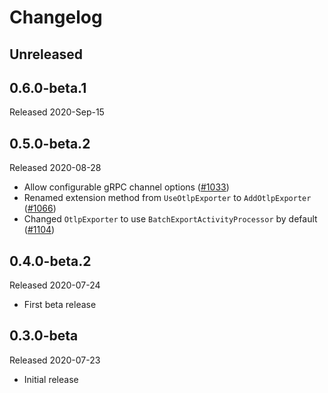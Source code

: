 # Changelog

## Unreleased

## 0.6.0-beta.1

Released 2020-Sep-15

## 0.5.0-beta.2

Released 2020-08-28

* Allow configurable gRPC channel options
  ([#1033](https://github.com/open-telemetry/opentelemetry-dotnet/pull/1033))
* Renamed extension method from `UseOtlpExporter` to `AddOtlpExporter`
  ([#1066](https://github.com/open-telemetry/opentelemetry-dotnet/pull/1066))
* Changed `OtlpExporter` to use `BatchExportActivityProcessor` by default
  ([#1104](https://github.com/open-telemetry/opentelemetry-dotnet/pull/1104))

## 0.4.0-beta.2

Released 2020-07-24

* First beta release

## 0.3.0-beta

Released 2020-07-23

* Initial release
